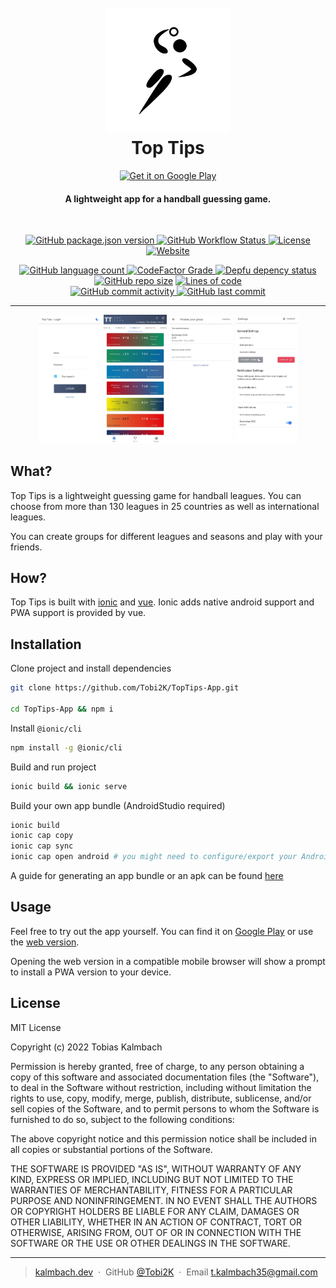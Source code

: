 <h1 align="center">
  <br>
  <a href="http://app.kalmbach.dev"><img src="./public/assets/icon/rounded_icon.png" alt="Top Tips" width="200"></a>
  <br>
  Top Tips
  <br>
</h1>
<p align="center">
  <a href='https://play.google.com/store/apps/details?id=app.kalmbach.dev&pcampaignid=pcampaignidMKT-Other-global-all-co-prtnr-py-PartBadge-Mar2515-1'><img alt='Get it on Google Play' src='https://play.google.com/intl/en_us/badges/static/images/badges/en_badge_web_generic.png' width=150/></a>
  <!-- Google Play and the Google Play logo are trademarks of Google LLC. -->
</p>

<h4 align="center">A lightweight app for a handball guessing game.</h4>
<br>
<p align="center">
  <a href="#readme">
    <img alt="GitHub package.json version" src="https://img.shields.io/github/package-json/v/Tobi2K/TopTips-App?style=for-the-badge">
  </a>
  <a href="#readme">
    <img alt="GitHub Workflow Status" src="https://img.shields.io/github/workflow/status/Tobi2K/TopTips-App/Deploy%20to%20Firebase%20Hosting%20on%20merge?style=for-the-badge">
  </a>
  <a href="#license">
    <img alt="License" src="https://img.shields.io/github/license/Tobi2K/TopTips-App?style=for-the-badge">
  </a>
  <a href="https://app.kalmbach.dev">
    <img alt="Website" src="https://img.shields.io/website?down_message=offline&style=for-the-badge&up_message=online&url=https%3A%2F%2Fapp.kalmbach.dev">
  </a>
</p>
<p align="center">
  <a href="#readme">
    <img alt="GitHub language count" src="https://img.shields.io/github/languages/count/Tobi2K/TopTips-App">
  </a>
  <a href="https://www.codefactor.io/repository/github/tobi2k/toptips-app">
    <img alt="CodeFactor Grade" src="https://img.shields.io/codefactor/grade/github/Tobi2K/TopTips-App">
  </a>
  <a href="https://depfu.com/github/Tobi2K/TopTips-App?project_id=35393">
  <img alt="Depfu depency status" src="https://badges.depfu.com/badges/ba1b5b572e1e6f563a0cbb0964ea6fe3/overview.svg">
  </a>
  <a href="#readme">
    <img alt="GitHub repo size" src="https://img.shields.io/github/repo-size/Tobi2K/TopTips-App"></a>
  <a href="#readme">
    <img alt="Lines of code" src="https://img.shields.io/tokei/lines/github/Tobi2K/TopTips-App">
  </a>
  <br>
  <a href="#readme">
    <img alt="GitHub commit activity" src="https://img.shields.io/github/commit-activity/m/Tobi2K/TopTips-App">
  </a>
  <a href="#readme">
    <img alt="GitHub last commit" src="https://img.shields.io/github/last-commit/Tobi2K/TopTips-App">
  </a>
</p>

<hr>

<p align="center">
  <img src="./public/assets/screenshots/login_light.jpg" width=20%>
  <img src="./public/assets/screenshots/play_light.jpg" width=20%>
  <img src="./public/assets/screenshots/create_group.jpg" width=20%>
  <img src="./public/assets/screenshots/settings.jpg" width=20%>
</p>

## What?

Top Tips is a lightweight guessing game for handball leagues. You can choose from more than 130 leagues in 25 countries as well as international leagues.

You can create groups for different leagues and seasons and play with your friends.

## How?

Top Tips is built with [ionic](https://ionicframework.com/) and [vue](https://vuejs.org/). Ionic adds native android support and PWA support is provided by vue.

## Installation

Clone project and install dependencies

```bash
git clone https://github.com/Tobi2K/TopTips-App.git

cd TopTips-App && npm i
```

Install `@ionic/cli`

```bash
npm install -g @ionic/cli
```

Build and run project

```bash
ionic build && ionic serve
```

Build your own app bundle (AndroidStudio required)

```bash
ionic build
ionic cap copy
ionic cap sync
ionic cap open android # you might need to configure/export your AndroidStudio path
```

A guide for generating an app bundle or an apk can be found [here](https://developer.android.com/studio/publish/app-signing#generate-key)

## Usage

Feel free to try out the app yourself. You can find it on [Google Play](https://play.google.com/store/apps/details?id=app.kalmbach.dev) or use the [web version](https://app.kalmbach.dev).

Opening the web version in a compatible mobile browser will show a prompt to install a PWA version to your device.

## License

MIT License

Copyright (c) 2022 Tobias Kalmbach

Permission is hereby granted, free of charge, to any person obtaining a copy of this software and associated documentation files (the "Software"), to deal in the Software without restriction, including without limitation the rights to use, copy, modify, merge, publish, distribute, sublicense, and/or sell copies of the Software, and to permit persons to whom the Software is furnished to do so, subject to the following conditions:

The above copyright notice and this permission notice shall be included in all copies or substantial portions of the Software.

THE SOFTWARE IS PROVIDED "AS IS", WITHOUT WARRANTY OF ANY KIND, EXPRESS OR IMPLIED, INCLUDING BUT NOT LIMITED TO THE WARRANTIES OF MERCHANTABILITY, FITNESS FOR A PARTICULAR PURPOSE AND NONINFRINGEMENT. IN NO EVENT SHALL THE AUTHORS OR COPYRIGHT HOLDERS BE LIABLE FOR ANY CLAIM, DAMAGES OR OTHER LIABILITY, WHETHER IN AN ACTION OF CONTRACT, TORT OR OTHERWISE, ARISING FROM, OUT OF OR IN CONNECTION WITH THE SOFTWARE OR THE USE OR OTHER DEALINGS IN THE SOFTWARE.

---

> [kalmbach.dev](https://www.kalmbach.dev) &nbsp;&middot;&nbsp;
> GitHub [@Tobi2K](https://github.com/Tobi2K) &nbsp;&middot;&nbsp;
> Email [t.kalmbach35@gmail.com](mailto:t.kalmbach35@gmail.com)
